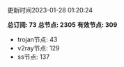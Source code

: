 更新时间2023-01-28 01:20:24

**总订阅: 73**
**总节点: 2305**
**有效节点: 309**
- trojan节点: 43
- v2ray节点: 129
- ss节点: 137
